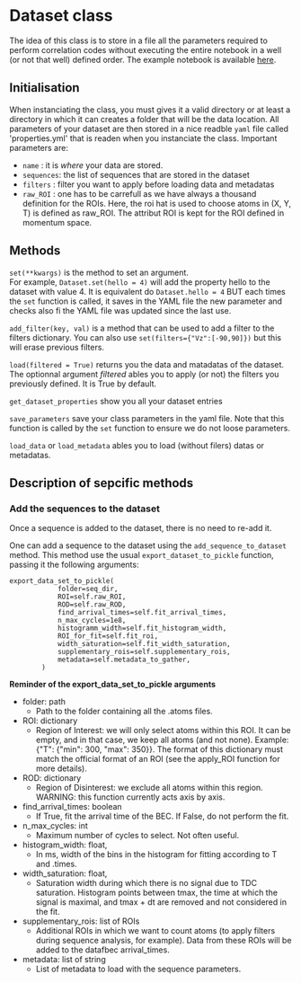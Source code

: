 # Dataset class
The idea of this class is to store in a file all the parameters required to perform correlation codes without executing the entire notebook in a well (or not that well) defined order. The example notebook is available [here](../heliumtools/exemples/dataset.ipynb).
## Initialisation

When instanciating the class, you must gives it a valid directory or at least a directory in which it can creates a folder that will be the data location. 
All parameters of your dataset are then stored in a nice readble `yaml` file called 'properties.yml' that is readen when you instanciate the class. 
Important parameters are:
* `name` : it is *where* your data are stored. 
* `sequences`: the list of sequences that are stored in the dataset
* `filters` : filter you want to apply before loading data and metadatas
* `raw_ROI` : one has to be carrefull as we have always a thousand definition for the ROIs. Here, the roi hat is used to choose atoms in (X, Y, T) is defined as raw_ROI. The attribut ROI is kept for the ROI defined in momentum space. 

## Methods
`set(**kwargs)` is the method to set an argument. \
For example, `Dataset.set(hello = 4)` will add the property hello to the dataset with value 4. It is equivalent do `Dataset.hello = 4` BUT each times the `set` function is called, it saves in the YAML file the new parameter and checks also fi the YAML file was updated since the last use.

`add_filter(key, val)` is a method that can be used to add a filter to the filters dictionary. You can also use `set(filters={"Vz":[-90,90]})`  but this will erase previous filters.


`load(filtered = True)` returns you the data and matadatas of the dataset. The optionnal argument *filtered* ables you to apply (or not) the filters you previously defined. It is True by default. 


`get_dataset_properties` show you all your dataset entries

`save_parameters` save your class parameters in the yaml file. Note that this function is called by the `set` function to ensure we do not loose parameters.


`load_data` or `load_metadata` ables you to load (without filers) datas or metadatas.


## Description of sepcific methods 
### Add the sequences to the dataset
Once a sequence is added to the dataset, there is no need to re-add it. 

One can add a sequence to the dataset using the `add_sequence_to_dataset` method. This method use the usual `export_dataset_to_pickle` function, passing it the following arguments:
```
export_data_set_to_pickle(
            folder=seq_dir,
            ROI=self.raw_ROI,
            ROD=self.raw_ROD,
            find_arrival_times=self.fit_arrival_times,
            n_max_cycles=1e8,
            histogramm_width=self.fit_histogram_width,
            ROI_for_fit=self.fit_roi,
            width_saturation=self.fit_width_saturation,
            supplementary_rois=self.supplementary_rois,
            metadata=self.metadata_to_gather,
        )
```

**Reminder of the export_data_set_to_pickle arguments**

* folder: path
    *    Path to the folder containing all the .atoms files.
* ROI: dictionary
    * Region of Interest: we will only select atoms within this ROI. It can be empty, and in that case, we keep all atoms (and not none). Example: {"T": {"min": 300, "max": 350}}. The format of this dictionary must match the official format of an ROI (see the apply_ROI function for more details).
* ROD: dictionary
    * Region of Disinterest: we exclude all atoms within this region. WARNING: this function currently acts axis by axis.
* find_arrival_times: boolean
    * If True, fit the arrival time of the BEC. If False, do not perform the fit.
* n_max_cycles: int
    * Maximum number of cycles to select. Not often useful.
* histogram_width: float,
    * In ms, width of the bins in the histogram for fitting according to T and .times.
* width_saturation: float,
    * Saturation width during which there is no signal due to TDC saturation. Histogram points between tmax, the time at which the signal is maximal, and tmax + dt are removed and not considered in the fit.
* supplementary_rois: list of ROIs
    * Additional ROIs in which we want to count atoms (to apply filters during sequence analysis, for example). Data from these ROIs will be added to the datafbec arrival_times.
* metadata: list of string
    * List of metadata to load with the sequence parameters.